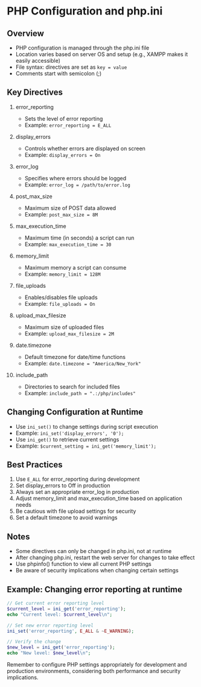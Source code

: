# PHP Configuration and php.ini

## Overview
- PHP configuration is managed through the php.ini file
- Location varies based on server OS and setup (e.g., XAMPP makes it easily accessible)
- File syntax: directives are set as `key = value`
- Comments start with semicolon (;)

## Key Directives

1. error_reporting
   - Sets the level of error reporting
   - Example: `error_reporting = E_ALL`

2. display_errors
   - Controls whether errors are displayed on screen
   - Example: `display_errors = On`

3. error_log
   - Specifies where errors should be logged
   - Example: `error_log = /path/to/error.log`

4. post_max_size
   - Maximum size of POST data allowed
   - Example: `post_max_size = 8M`

5. max_execution_time
   - Maximum time (in seconds) a script can run
   - Example: `max_execution_time = 30`

6. memory_limit
   - Maximum memory a script can consume
   - Example: `memory_limit = 128M`

7. file_uploads
   - Enables/disables file uploads
   - Example: `file_uploads = On`

8. upload_max_filesize
   - Maximum size of uploaded files
   - Example: `upload_max_filesize = 2M`

9. date.timezone
   - Default timezone for date/time functions
   - Example: `date.timezone = "America/New_York"`

10. include_path
    - Directories to search for included files
    - Example: `include_path = ".:/php/includes"`

## Changing Configuration at Runtime

- Use `ini_set()` to change settings during script execution
- Example: `ini_set('display_errors', '0');`
- Use `ini_get()` to retrieve current settings
- Example: `$current_setting = ini_get('memory_limit');`

## Best Practices

1. Use `E_ALL` for error_reporting during development
2. Set display_errors to Off in production
3. Always set an appropriate error_log in production
4. Adjust memory_limit and max_execution_time based on application needs
5. Be cautious with file upload settings for security
6. Set a default timezone to avoid warnings

## Notes

- Some directives can only be changed in php.ini, not at runtime
- After changing php.ini, restart the web server for changes to take effect
- Use phpinfo() function to view all current PHP settings
- Be aware of security implications when changing certain settings

## Example: Changing error reporting at runtime

```php
// Get current error reporting level
$current_level = ini_get('error_reporting');
echo "Current level: $current_level\n";

// Set new error reporting level
ini_set('error_reporting', E_ALL & ~E_WARNING);

// Verify the change
$new_level = ini_get('error_reporting');
echo "New level: $new_level\n";
```

Remember to configure PHP settings appropriately for development and production environments, considering both performance and security implications.
